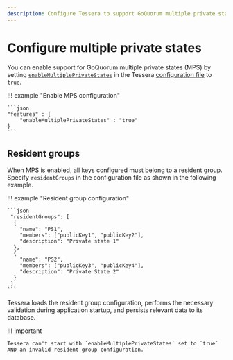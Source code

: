 ```yaml
---
description: Configure Tessera to support GoQuorum multiple private states feature
---
```


# Configure multiple private states

You can enable support for GoQuorum multiple private states (MPS) by setting
[`enableMultiplePrivateStates`](../../Reference/SampleConfiguration.md#features) in the Tessera [configuration file](Tessera.md)
to `true`.

!!! example "Enable MPS configuration"

    ```json
    "features" : {
        "enableMultiplePrivateStates" : "true"
    }
    ```

## Resident groups

When MPS is enabled, all keys configured must belong to a resident group.
Specify `residentGroups` in the configuration file as shown in the following example.

!!! example "Resident group configuration"

    ```json
     "residentGroups": [
      {
        "name": "PS1",
        "members": ["publicKey1", "publicKey2"],
        "description": "Private state 1"
      },
      {
        "name": "PS2",
        "members": ["publicKey3", "publicKey4"],
        "description": "Private State 2"
      }
     ]
    ```

Tessera loads the resident group configuration, performs the necessary validation during application startup, and
persists relevant data to its database.

!!! important

    Tessera can't start with `enableMultiplePrivateStates` set to `true` AND an invalid resident group configuration.
